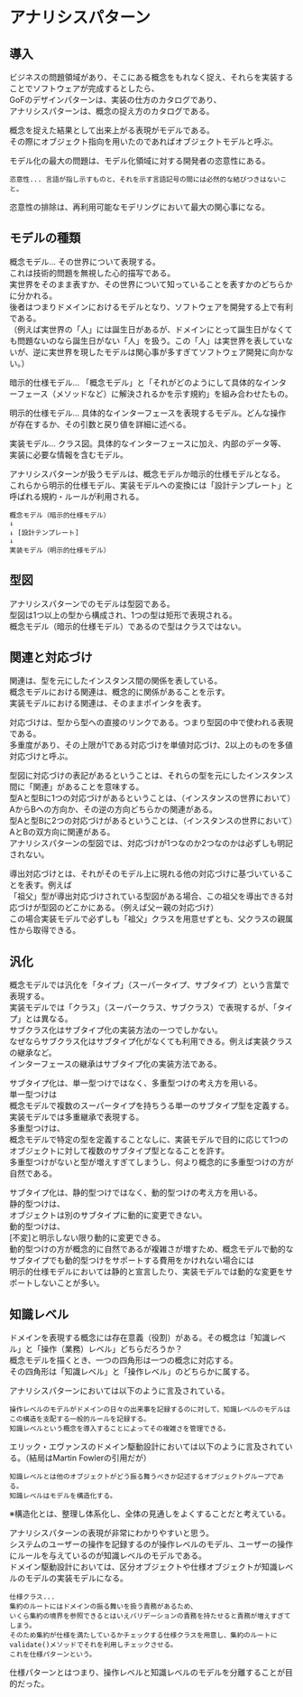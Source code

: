 # アナリシスパターン  
## 導入
ビジネスの問題領域があり、そこにある概念をもれなく捉え、それらを実装することでソフトウェアが完成するとしたら、  
GoFのデザインパターンは、実装の仕方のカタログであり、  
アナリシスパターンは、概念の捉え方のカタログである。  
  
概念を捉えた結果として出来上がる表現がモデルである。  
その際にオブジェクト指向を用いたのであればオブジェクトモデルと呼ぶ。  
  
モデル化の最大の問題は、モデル化領域に対する開発者の恣意性にある。  
```  
恣意性... 言語が指し示すものと、それを示す言語記号の間には必然的な結びつきはないこと。  
```  
恣意性の排除は、再利用可能なモデリングにおいて最大の関心事になる。    
  
## モデルの種類  
概念モデル... その世界について表現する。  
これは技術的問題を無視した心的描写である。  
実世界をそのまま表すか、その世界について知っていることを表すかのどちらかに分かれる。  
後者はつまりドメインにおけるモデルとなり、ソフトウェアを開発する上で有利である。  
（例えば実世界の「人」には誕生日があるが、ドメインにとって誕生日がなくても問題ないのなら誕生日がない「人」を扱う。この「人」は実世界を表していないが、逆に実世界を現したモデルは関心事が多すぎてソフトウェア開発に向かない。）  
  
暗示的仕様モデル... 「概念モデル」と「それがどのようにして具体的なインターフェース（メソッドなど）に解決されるかを示す規約」を組み合わせたもの。  
  
明示的仕様モデル... 具体的なインターフェースを表現するモデル。どんな操作が存在するか、その引数と戻り値を詳細に述べる。  
  
実装モデル... クラス図。具体的なインターフェースに加え、内部のデータ等、実装に必要な情報を含むモデル。  
  
アナリシスパターンが扱うモデルは、概念モデルか暗示的仕様モデルとなる。  
これらから明示的仕様モデル、実装モデルへの変換には「設計テンプレート」と呼ばれる規約・ルールが利用される。  
```
概念モデル（暗示的仕様モデル）
↓
↓ [設計テンプレート]
↓
実装モデル（明示的仕様モデル）
```
  
## 型図
アナリシスパターンでのモデルは型図である。  
型図は1つ以上の型から構成され、1つの型は矩形で表現される。  
概念モデル（暗示的仕様モデル）であるので型はクラスではない。  
  
## 関連と対応づけ  
関連は、型を元にしたインスタンス間の関係を表している。  
概念モデルにおける関連は、概念的に関係があることを示す。  
実装モデルにおける関連は、そのままポインタを表す。  
  
対応づけは、型から型への直接のリンクである。つまり型図の中で使われる表現である。  
多重度があり、その上限が1である対応づけを単値対応づけ、2以上のものを多値対応づけと呼ぶ。  
  
型図に対応づけの表記があるということは、それらの型を元にしたインスタンス間に「関連」があることを意味する。  
型Aと型Bに1つの対応づけがあるということは、（インスタンスの世界において）AからBへの方向か、その逆の方向どちらかの関連がある。  
型Aと型Bに2つの対応づけがあるということは、（インスタンスの世界において）AとBの双方向に関連がある。  
アナリシスパターンの型図では、対応づけが1つなのか2つなのかは必ずしも明記されない。  
  
導出対応づけとは、それがそのモデル上に現れる他の対応づけに基づいていることを表す。例えば  
「祖父」型が導出対応づけされている型図がある場合、この祖父を導出できる対応づけが型図のどこかにある。（例えば父ー親の対応づけ）  
この場合実装モデルで必ずしも「祖父」クラスを用意せずとも、父クラスの親属性から取得できる。  
  
## 汎化  
概念モデルでは汎化を「タイプ」（スーパータイプ、サブタイプ）という言葉で表現する。  
実装モデルでは「クラス」（スーパークラス、サブクラス）で表現するが、「タイプ」とは異なる。  
サブクラス化はサブタイプ化の実装方法の一つでしかない。  
なぜならサブクラス化はサブタイプ化がなくても利用できる。例えば実装クラスの継承など。  
インターフェースの継承はサブタイプ化の実装方法である。  
  
サブタイプ化は、単一型つけではなく、多重型つけの考え方を用いる。  
単一型つけは  
概念モデルで複数のスーパータイプを持ちうる単一のサブタイプ型を定義する。実装モデルでは多重継承で表現する。  
多重型つけは、  
概念モデルで特定の型を定義することなしに、実装モデルで目的に応じて1つのオブジェクトに対して複数のサブタイプ型となることを許す。  
多重型つけがないと型が増えすぎてしまうし、何より概念的に多重型つけの方が自然である。  
  
サブタイプ化は、静的型つけではなく、動的型つけの考え方を用いる。  
静的型つけは、  
オブジェクトは別のサブタイプに動的に変更できない。  
動的型つけは、  
[不変]と明示しない限り動的に変更できる。  
動的型つけの方が概念的に自然であるが複雑さが増すため、概念モデルで動的なサブタイプでも動的型つけをサポートする費用をかけれない場合には  
明示的仕様モデルにおいては静的と宣言したり、実装モデルでは動的な変更をサポートしないことが多い。  
  
## 知識レベル  
ドメインを表現する概念には存在意義（役割）がある。その概念は「知識レベル」と「操作（業務）レベル」どちらだろうか？  
概念モデルを描くとき、一つの四角形は一つの概念に対応する。  
その四角形は「知識レベル」と「操作レベル」のどちらかに属する。  
  
アナリシスパターンにおいては以下のように言及されている。  
```  
操作レベルのモデルがドメインの日々の出来事を記録するのに対して、知識レベルのモデルはこの構造を支配する一般的ルールを記録する。  
知識レベルという概念を導入することによってその複雑さを管理できる。  
```  
  
エリック・エヴァンスのドメイン駆動設計においては以下のように言及されている。（結局はMartin Fowlerの引用だが）  
```  
知識レベルとは他のオブジェクトがどう振る舞うべきか記述するオブジェクトグループである。  
知識レベルはモデルを構造化する。  
```  
※構造化とは、整理し体系化し、全体の見通しをよくすることだと考えている。  
  
アナリシスパターンの表現が非常にわかりやすいと思う。  
システムのユーザーの操作を記録するのが操作レベルのモデル、ユーザーの操作にルールを与えているのが知識レベルのモデルである。  
ドメイン駆動設計においては、区分オブジェクトや仕様オブジェクトが知識レベルのモデルの実装モデルになる。  
```  
仕様クラス...     
集約のルートにはドメインの振る舞いを扱う責務があるため、    
いくら集約の境界を参照できるとはいえバリデーションの責務を持たせると責務が増えすぎてしまう。    
そのため集約が仕様を満たしているかチェックする仕様クラスを用意し、集約のルートにvalidate()メソッドでそれを利用しチェックさせる。    
これを仕様パターンという。   
```  
仕様パターンとはつまり、操作レベルと知識レベルのモデルを分離することが目的だった。  
